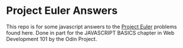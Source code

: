 # Project Euler Answers
This repo is for some javascript answers to the [Project Euler](https://projecteuler.net/ "Project Euler") problems found here.
Done in part for the JAVASCRIPT BASICS chapter in Web Development 101 by the Odin Project.
